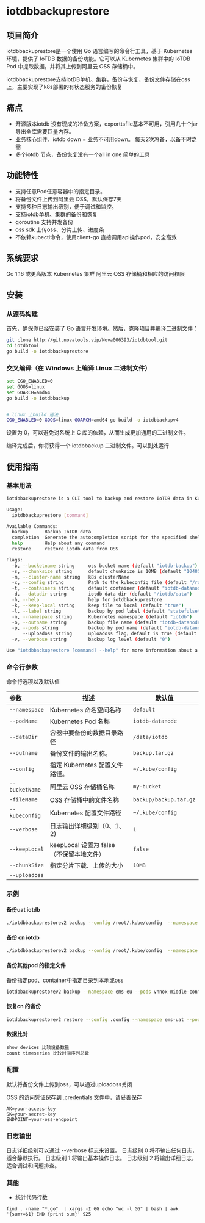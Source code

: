 # iotdbbackuprestore
## 项目简介
iotdbbackuprestore是一个使用 Go 语言编写的命令行工具，基于 Kubernetes 环境，提供了 IoTDB 数据的备份功能。它可以从 Kubernetes 集群中的 IoTDB Pod 中提取数据，并将其上传到阿里云 OSS 存储桶中。

iotdbbackuprestore支持iotDB单机、集群，备份与恢复，备份文件存储在oss上，主要实现了k8s部署的有状态服务的备份恢复

## 痛点

- 开源版本iotdb 没有现成的冷备方案，exporttsfile基本不可用，引用几十个jar导出全库需要巨量内存。
- 业务核心组件，iotdb down = 业务不可用down。 每天2次冷备，以备不时之需
- 多个iotdb 节点，备份恢复没有一个all in one 简单的工具

## 功能特性

- 支持任意Pod任意容器中的指定目录。
- 将备份文件上传到阿里云 OSS，默认保存7天
- 支持多种日志输出级别，便于调试和监控。
- 支持iotdb单机、集群的备份和恢复
- goroutine 支持并发备份
- oss sdk 上传oss、分片上传、进度条
- 不依赖kubectl命令，使用client-go 直接调用api操作pod，安全高效

## 系统要求
Go 1.16 或更高版本
Kubernetes 集群
阿里云 OSS 存储桶和相应的访问权限
## 安装
### 从源码构建
首先，确保你已经安装了 Go 语言开发环境。然后，克隆项目并编译二进制文件：

```bash
git clone http://git.novatools.vip/Nova006393/iotdbtool.git
cd iotdbtool
go build -o iotdbbackuprestore
```

### 交叉编译（在 Windows 上编译 Linux 二进制文件）
```bash
set CGO_ENABLED=0
set GOOS=linux
set GOARCH=amd64
go build -o iotdbbackup


# linux 上build 语法
CGO_ENABLED=0 GOOS=linux GOARCH=amd64 go build -o iotdbbackupv4
```

 设置为 0，可以避免对系统上 C 库的依赖，从而生成更加通用的二进制文件。

编译完成后，你将获得一个 iotdbbackup 二进制文件。可以到处运行

## 使用指南
### 基本用法
```bash
iotdbbackuprestore is a CLI tool to backup and restore IoTDB data in Kubernetes.

Usage:
  iotdbbackuprestore [command]

Available Commands:
  backup      Backup IoTDB data
  completion  Generate the autocompletion script for the specified shell
  help        Help about any command
  restore     restore iotdb data from OSS

Flags:
  -b, --bucketname string     oss bucket name (default "iotdb-backup")
  -s, --chunksize string      default chunksize is 10MB (default "10485760")
  -m, --cluster-name string   k8s clusterName
  -c, --config string         Path to the kubeconfig file (default "/root/.kube/config")
  -t, --containers string     default container (default "iotdb-datanode")
  -d, --datadir string        iotdb data dir (default "/iotdb/data")
  -h, --help                  help for iotdbbackuprestore
  -k, --keep-local string     keep file to local (default "true")
  -l, --label string          backup by pod label (default "statefulset.kubernetes.io/pod-name=iotdb-datanode-0")
  -n, --namespace string      Kubernetes namespace (default "iotdb")
  -o, --outname string        backup file name (default "iotdb-datanode-back")
  -p, --pods string           backup by pod name (default "iotdb-datanode-0")
      --uploadoss string      uploadoss flag，default is true (default "yes")
  -v, --verbose string        backup log level (default "0")

Use "iotdbbackuprestore [command] --help" for more information about a command.

```

### 命令行参数

命令行选项以及默认值

| 参数 | 描述                             | 默认值                  |
|:-------------------|--------------------------------|------------------------|
| `--namespace` | Kubernetes 命名空间名称              | `default`              |
| `--podName`        | Kubernetes Pod 名称              | `iotdb-datanode`  |
| `--dataDir`        | 容器中要备份的数据目录路径                  | `/data/iotdb`          |
| `--outname` | 备份文件的输出名称。 | `backup.tar.gz`        |
| `--config  `       | 指定 Kubernetes 配置文件路径。          | `~/.kube/config`        |
| `--bucketName`     | 阿里云 OSS 存储桶名称                  | `my-bucket`            |
| `-fileName`        | OSS 存储桶中的文件名称                  | `backup/backup.tar.gz` |
| `--kubeconfig`     | Kubernetes 配置文件路径              | `~/.kube/config`       |
| `--verbose`        | 日志输出详细级别（0、1、2) | `1`                    |
| `--keepLocal` | keepLocal 设置为 false（不保留本地文件） | `false` |
| `--chunkSize` | 指定分片下载、上传的大小 | `10MB` |
| `--uploadoss` |  |  |



### 示例

#### 备份uat iotdb

```bash
./iotdbbackuprestorev2 backup --config /root/.kube/config  --namespace ems-uat --pods=iotdb-datanode-0 --bucketname iotdb-backup --datadir /iotdb/data/ --verbose 1 --outname emsuat
```



#### 备份 cn iotdb

```bash
./iotdbbackuprestorev2 backup --config /root/.kube/config  --namespace ems-plus-mapai --pods=iotdb-datanode-0,iotdb-datanode-1,iotdb-datanode-2 --bucketname iotdb-backup --datadir /iotdb/data/ --cluster-name emscn --uploadoss true
```



#### 备份其他pod 的指定文件

备份指定pod、container中指定目录到本地或oss

```bash
iotdbbackuprestorev2 backup --namespace ems-eu --pods vnnox-middle-configcenter-7459fcfb5b-6x8gz --datadir /tmp --containers vnnox-middle-configcenter --uploadoss true --bucketname iotdb-backup --keep-local false  --verbose 2
```

#### 恢复cn 的备份

```bash
iotdbbackuprestorev2 restore --config .config --namespace ems-uat --pods=iotdb-datanode-0 --bucketname iotdb-backup --verbose 2 --file emseu-workstaaa_iotdb-datanode-0_iotdb-datanode_20240822094200.tar.gz
```

#### 数据比对

```bash
show devices 比较设备数量
count timeseries 比较时间序列总数
```

### 配置

默认将备份文件上传到oss，可以通过uploadoss关闭

OSS 的访问凭证保存到 .credentials 文件中，请妥善保存

```b
AK=your-access-key
SK=your-secret-key
ENDPOINT=your-oss-endpoint
```

### 日志输出

日志详细级别可以通过 --verbose 标志来设置。
日志级别 0 将不输出任何日志，适合静默执行。
日志级别 1 将输出基本操作日志。
日志级别 2 将输出详细日志，适合调试和问题排查。
### 其他
- 统计代码行数

`find . -name "*.go"  | xargs -I GG echo "wc -l GG" | bash | awk '{sum+=$1} END {print sum}'
925`